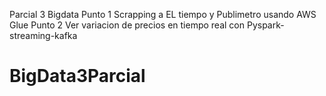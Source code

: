Parcial 3 Bigdata
Punto 1
Scrapping a EL tiempo y Publimetro usando AWS Glue
Punto 2
Ver variacion de precios en tiempo real con Pyspark-streaming-kafka
# BigData3Parcial
